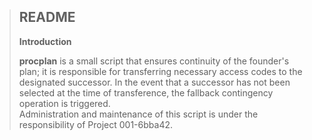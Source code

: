 > ## README
>
> **Introduction**  
>  
> **procplan** is a small script that ensures continuity of the founder's plan; it is responsible for transferring necessary access codes to the designated successor. In the event that a successor has not been selected at the time of transference, the fallback contingency operation is triggered.  
> Administration and maintenance of this script is under the responsibility of Project 001-6bba42.  
